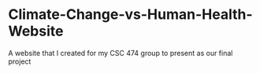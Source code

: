 # Climate-Change-vs-Human-Health-Website
A website that I created for my CSC 474 group to present as our final project
